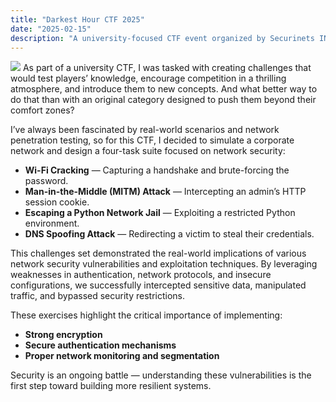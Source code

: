 ```yaml
---
title: "Darkest Hour CTF 2025"
date: "2025-02-15"
description: "A university-focused CTF event organized by Securinets INSAT"
---
```


![](/assets/darkest/valentine.webp)
As part of a university CTF, I was tasked with creating challenges that would test players’ knowledge, encourage competition in a thrilling atmosphere, and introduce them to new concepts. And what better way to do that than with an original category designed to push them beyond their comfort zones?

I’ve always been fascinated by real-world scenarios and network penetration testing, so for this CTF, I decided to simulate a corporate network and design a four-task suite focused on network security:

- **Wi-Fi Cracking** — Capturing a handshake and brute-forcing the password.
- **Man-in-the-Middle (MITM) Attack** — Intercepting an admin’s HTTP session cookie.
- **Escaping a Python Network Jail** — Exploiting a restricted Python environment.
- **DNS Spoofing Attack** — Redirecting a victim to steal their credentials.

This challenges set demonstrated the real-world implications of various network security vulnerabilities and exploitation techniques. By leveraging weaknesses in authentication, network protocols, and insecure configurations, we successfully intercepted sensitive data, manipulated traffic, and bypassed security restrictions.

These exercises highlight the critical importance of implementing:

- **Strong encryption**
- **Secure authentication mechanisms**
- **Proper network monitoring and segmentation**

Security is an ongoing battle — understanding these vulnerabilities is the first step toward building more resilient systems.